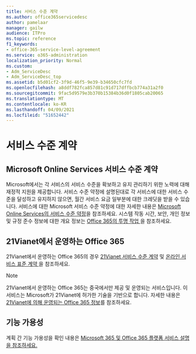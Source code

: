 ```yaml
---
title: 서비스 수준 계약
ms.author: office365servicedesc
author: pamelaar
manager: gailw
audience: ITPro
ms.topic: reference
f1_keywords:
- office-365-service-level-agreement
ms.service: o365-administration
localization_priority: Normal
ms.custom:
- Adm_ServiceDesc
- Adm_ServiceDesc_top
ms.assetid: b5d01cf2-3f9d-46f5-9e39-b34650cfc7fd
ms.openlocfilehash: a8ddf782fca857d81c91d717dffbcb774a31a2f0
ms.sourcegitcommit: 9fac5d9579e3b370b15384b36d0f1805cab20065
ms.translationtype: MT
ms.contentlocale: ko-KR
ms.lasthandoff: 04/09/2021
ms.locfileid: "51652442"
---
```

# <a name="service-level-agreement"></a>서비스 수준 계약

## <a name="microsoft-online-services-level-agreement"></a>Microsoft Online Services 서비스 수준 계약

Microsoft에서는 각 서비스의 서비스 수준을 확보하고 유지 관리하기 위한 노력에 대해 재정적 지원을 제공합니다. 서비스 수준 약정에 설명된대로 각 서비스에 대한 서비스 수준을 달성하고 유지하지 않으면, 월간 서비스 요금 일부분에 대한 크레딧을 받을 수 있습니다. 서비스에 대한 Microsoft 서비스 수준 약정에 대한 자세한 내용은 [Microsoft Online Services의 서비스 수준 약정](https://go.microsoft.com/fwlink/?linkid=272026)을 참조하세요. 시스템 작동 시간, 보안, 개인 정보 및 규정 준수 정보에 대한 개요 정보는 [ Office 365의 투명 작업 ](./service-health-and-continuity.md)을 참조하세요.
  
## <a name="office-365-operated-by-21vianet"></a>21Vianet에서 운영하는 Office 365

21Vianet에서 운영하는 Office 365의 경우 [21Vianet 서비스 수준 계약](https://go.microsoft.com/fwlink/?linkid=846729) 및 [온라인 서비스 표준 계약 ](https://go.microsoft.com/fwlink/?linkid=846730)을 참조하세요. 
  
> [!NOTE]
> 21Vianet에서 운영하는 Office 365는 중국에서만 제공 및 운영되는 서비스입니다. 이 서비스는 Microsoft가 21Vianet에 허가한 기술을 기반으로 합니다. 자세한 내용은 [21Vianet에 의해 운영되는 Office 365 정보](/microsoft-365/admin/services-in-china/services-in-china?viewFallbackFrom=o365-worldwide)를 참조하세요. 
  
## <a name="feature-availability"></a>기능 가용성

계획 간 기능 가용성을 확인 내용은 [Microsoft 365 및 Office 365 플랫폼 서비스 설명을 참조하세요.](office-365-platform-service-description.md)
